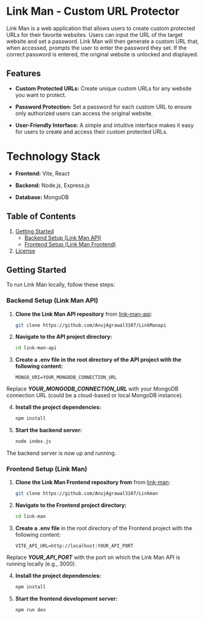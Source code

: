 # Link Man - Custom URL Protector

Link Man is a web application that allows users to create custom protected URLs for their favorite websites. Users can input the URL of the target website and set a password. Link Man will then generate a custom URL that, when accessed, prompts the user to enter the password they set. If the correct password is entered, the original website is unlocked and displayed.

## Features

- **Custom Protected URLs:** Create unique custom URLs for any website you want to protect.

- **Password Protection:** Set a password for each custom URL to ensure only authorized users can access the original website.

- **User-Friendly Interface:** A simple and intuitive interface makes it easy for users to create and access their custom protected URLs.

# Technology Stack

- **Frontend:** Vite, React

- **Backend:** Node.js, Express.js

- **Database:** MongoDB

## Table of Contents

1. [Getting Started](#getting-started)
   - [Backend Setup (Link Man API)](#backend-setup-link-man-api)
   - [Frontend Setup (Link Man Frontend)](#frontend-setup-link-man)
2. [License](#license)

## Getting Started

To run Link Man locally, follow these steps:

### Backend Setup (Link Man API)

1. **Clone the Link Man API repository** from [link-man-api](https://github.com/AddyAddline/link-man-api):

   ```bash
   git clone https://github.com/AnujAgrawal3107/LinkManapi
   ```
2.  **Navigate to the API project directory:**
    ```bash
    cd link-man-api
    ```
    
3. **Create a .env file in the root directory of the API project with the following content:**

    ```env
   MONGO_URI=YOUR_MONGODB_CONNECTION_URL
    ```

Replace ***YOUR_MONGODB_CONNECTION_URL*** with your MongoDB connection URL (could be a cloud-based or local MongoDB instance).


4.  **Install the project dependencies:**
    ```bash
    npm install
    ```

5.  **Start the backend server:**
    ```bash
    node index.js
    ```
The backend server is now up and running.
### Frontend Setup (Link Man)

1. **Clone the Link Man Frontend repository from** from [link-man](https://github.com/AddyAddline/link-man):

   ```bash
   git clone https://github.com/AnujAgrawal3107/Linkman
   ```
2. **Navigate to the Frontend project directory:**
    ```bash
    cd link-man
    ```
    
3. **Create a .env file** in the root directory of the Frontend project with the following content:
    ```env
    VITE_API_URL=http://localhost:YOUR_API_PORT
    ```
Replace ***YOUR_API_PORT*** with the port on which the Link Man API is running locally (e.g., 3000).


    
4.  **Install the project dependencies:**
    ```bash
    npm install
    ```
5.  **Start the frontend development server:**
    ```bash
    npm run dev
    ```


